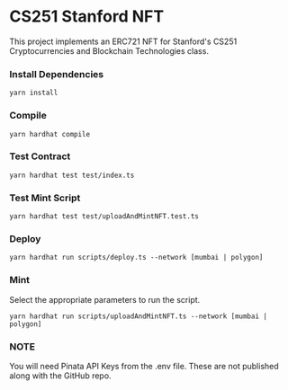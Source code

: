 # CS251 Stanford NFT

This project implements an ERC721 NFT for Stanford's CS251 Cryptocurrencies and Blockchain Technologies class.

### Install Dependencies

```shell
yarn install
```

### Compile

```shell
yarn hardhat compile
```

### Test Contract

```shell
yarn hardhat test test/index.ts
```

### Test Mint Script

```shell
yarn hardhat test test/uploadAndMintNFT.test.ts
```

### Deploy

```shell
yarn hardhat run scripts/deploy.ts --network [mumbai | polygon]
```

### Mint

Select the appropriate parameters to run the script.

```shell
yarn hardhat run scripts/uploadAndMintNFT.ts --network [mumbai | polygon]
```

### NOTE

You will need Pinata API Keys from the .env file. These are not published along with the GitHub repo.
